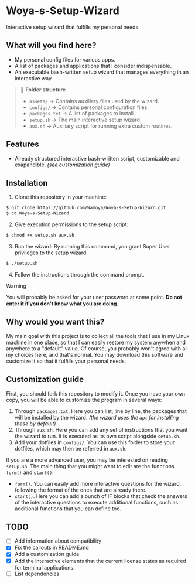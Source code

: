 # Woya-s-Setup-Wizard
Interactive setup wizard that fulfills my personal needs.

## What will you find here?
- My personal config files for various apps.
- A list of packages and applications that I consider indispensable.
- An executable bash-written setup wizard that manages everything in an interactive way.

> 📁 **Folder structure**
> - `assets/` -> Contains auxiliary files used by the wizard.
> - `configs/` -> Contains personal configuration files.
> - `packages.txt` -> A list of packages to install.
> - `setup.sh` -> The main interactive setup wizard.
> - `aux.sh` -> Auxiliary script for running extra custom routines.

## Features
- Already structured interactive bash-written script, customizable and exapandible. *(see customization guide)*

## Installation
1. Clone this repository in your machine:
```bash
$ git clone https://github.com/Wamoya/Woya-s-Setup-Wizard.git
$ cd Woya-s-Setup-Wizard
```
2. Give execution permissions to the setup script:
```bash
$ chmod +x setup.sh aux.sh
```
3. Run the wizard: By running this command, you grant Super User privileges to the setup wizard.
```bash
$ ./setup.sh
```
4. Follow the instructions through the command prompt.
> [!WARNING]
> You will probably be asked for your user password at some point. **Do not enter it if you don't know what you are doing.**

## Why would you want this?
My main goal with this project is to collect all the tools that I use in my Linux machine in one place, so that I can easily restore my system anywhen and anywhere to a "default" value.
Of course, you probably won't agree with all my choices here, and that's normal. You may download this software and customize it so that it fulfills your personal needs.

## Customization guide
First, you should fork this repository to modify it. Once you have your own copy, you will be able to customize the program in several ways:
1. Through `packages.txt`. Here you can list, line by line, the packages that will be installed by the wizard. *(the wizard uses the `apt` for installing these by default)*
2. Through `aux.sh`. Here you can add any set of instructions that you want the wizard to run. It is executed as its own script alongside `setup.sh`.
3. Add your dotfiles in `configs/`. You can use this folder to store your dotfiles, which may then be referred in `aux.sh`.

If you are a more advanced user, you may be interested on reading `setup.sh`. The main thing that you might want to edit are the functions `form()` and `start()`:
- `form()`. You can easily add more interactive questions for the wizard, following the format of the ones that are already there.
- `start()`. Here you can add a bunch of IF blocks that check the answers of the interactive questions to execute additional functions, such as additional functions that you can define too.

## TODO
- [ ] Add information about compatibility
- [x] Fix the callouts in README.md
- [x] Add a customization guide
- [x] Add the interactive elements that the current license states as required for terminal applications.
- [ ] List dependencies
